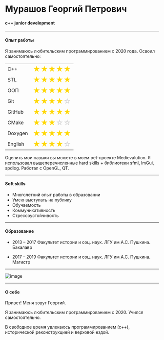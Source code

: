 # Мурашов Георгий Петрович
#### c++ junior development

---
#### Опыт работы

Я занимаюсь любительским программированием с 2020 года. 
Освоил самостоятельно:

<table style="border-collapse: collapse; border: none;">
  <tr>
    <td style="border: none;">C++</td>
    <td style="border: none;"><span style="font-size: 24px; color: gold">★★★★★</span></td>
  </tr>
  <tr>
    <td style="border: none;">STL</td>
    <td style="border: none;"><span style="font-size: 24px; color: gold">★★★★★</span></td>
  </tr>
  <tr>
    <td style="border: none;">ООП</td>
    <td style="border: none;"><span style="font-size: 24px; color: gold">★★★★★</span></td>
  </tr>
  <tr>
    <td style="border: none;">Git</td>
    <td style="border: none;"><span style="font-size: 24px; color: gold">★★★★</span><span style="font-size: 24px; color: lightgray">☆</span></td>
  </tr>
  <tr>
    <td style="border: none;">GitHub</td>
    <td style="border: none;"><span style="font-size: 24px; color: gold">★★★★★</span></td>
  </tr>
  <tr>
    <td style="border: none;">CMake</td>
    <td style="border: none;"><span style="font-size: 24px; color: gold">★★★</span><span style="font-size: 24px; color: lightgray">☆☆</span></td>
  </tr>
  <tr>
    <td style="border: none;">Doxygen</td>
    <td style="border: none;"><span style="font-size: 24px; color: gold">★★★★★</span></td>
  </tr>
  <tr>
    <td style="border: none;">English</td>
    <td style="border: none;"><span style="font-size: 24px; color: gold">★★★★</span><span style="font-size: 24px; color: lightgray">☆</span></td>
  </tr>
</table>

Оценить мои навыки вы можете в моем pet-проекте Medievalution.
Я использовал вышеперечисленные hard skills + библиотеки sfml, ImGui, spdlog. Работал с OpenGL, QT.

---

#### Soft skills
* Многолетний опыт работы в образовании
* Умею выступать на публику
* Обучаемость
* Коммуникативность
* Стрессоустойчивость

---

#### Образование
* 2013 – 2017 Факультет истории и соц. наук. ЛГУ им А.С. Пушкина. Бакалавр

* 2017 – 2019 Факультет истории и соц. наук. ЛГУ им А.С. Пушкина. Магистр


---

![image](https://github.com/user-attachments/assets/34487cdd-3668-4f2a-8c75-34aabd004a3b)



---

#### О себе

Привет! 
Меня зовут Георгий.

Я занимаюсь любительским программированием с 2020. Учился самостоятельно.

В свободное время увлекаюсь программированием (с++), исторической реконструкцией и верховой ездой.
